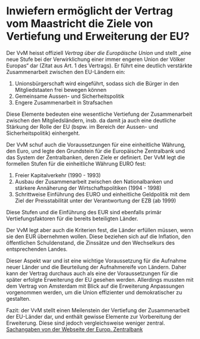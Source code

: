 # Inwiefern ermöglicht der Vertrag vom Maastricht die Ziele von Vertiefung und Erweiterung der EU?

Der VvM heisst offiziell _Vertrag über die Europäische Union_ und stellt „eine neue Stufe bei der Verwirklichung einer immer engeren Union der Völker Europas“ dar (Zitat aus Art. 1 des Vertrags).
Er führt eine deutlich verstärkte Zusammenarbeit zwischen den EU-Ländern ein:

1. Unionsbürgerschaft wird eingeführt, sodass sich die Bürger in den Mitgliedstaaten frei bewegen können
2. Gemeinsame Aussen- und Sicherheitspolitik
3. Engere Zusammenarbeit in Strafsachen

Diese Elemente bedeuten eine wesentliche Vertiefung der Zusammenarbeit zwischen den Mitgliedsländern, insb. da damit ja auch eine deutliche Stärkung der Rolle der EU (bspw. im Bereich der Aussen- und Sicherheitspolitik)
einhergeht.


Der VvM schuf auch die Voraussetzungen für eine einheitliche Währung, den Euro, und legte den Grundstein für die Europäische Zentralbank und das System der Zentralbanken, deren Ziele er definiert.
Der VvM legt die formellen Stufen für die einheitliche Währung EURO fest:

1. Freier Kapitalverkehr (1990 - 1993)
2. Ausbau der Zusammenarbeit zwischen den Nationalbanken und stärkere Annäherung der Wirtschaftspolitiken (1994 - 1998)
3. Schrittweise Einführung des EURO und einheitliche Geldpolitik mit dem Ziel der Preisstabilität unter der Verantwortung der EZB (ab 1999)

Diese Stufen und die Einführung des EUR sind ebenfalls primär Vertiefungsfaktoren für die bereits beteiligten Länder.


Der VvM legt aber auch die Kriterien fest, die Länder erfüllen müssen, wenn sie den EUR übernehmen wollen. Diese beziehen sich auf die Inflation, den öffentlichen Schuldenstand, die Zinssätze und den Wechselkurs des
entsprechenden Landes.


Dieser Aspekt war und ist eine wichtige Voraussetzung für die Aufnahme neuer Länder und die Beurteilung der Aufnahmereife von Ländern. Daher kann der Vertrag durchaus auch als eine der Voraussetzungen für die später
erfolgte Erweiterung der EU gesehen werden. Allerdings mussten mit dem Vertrag von Amsterdam mit Blick auf die Erweiterung Anpassungen vorgenommen werden, um die Union effizienter und demokratischer zu gestalten.


Fazit: der VvM stellt einen Meilenstein der Vertiefung der Zusammenarbeit der EU-Länder dar, und enthält gewisse Elemente zur Vorbereitung der Erweiterung. Diese sind jedoch vergleichsweise weniger zentral.
[Sachangaben von der Webseite der Europ. Zentralbank](https://www.ecb.europa.eu/explainers/tell-me-more/html/25_years_maastricht.de.html)
